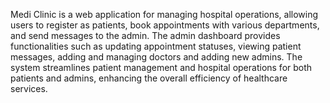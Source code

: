 Medi Clinic is a web application for managing hospital operations, allowing users to register as patients, book appointments with various departments, and send messages to the admin. The admin dashboard provides functionalities such as updating appointment statuses, viewing patient messages, adding and managing doctors and adding new admins. The system streamlines patient management and hospital operations for both patients and admins, enhancing the overall efficiency of healthcare services.
